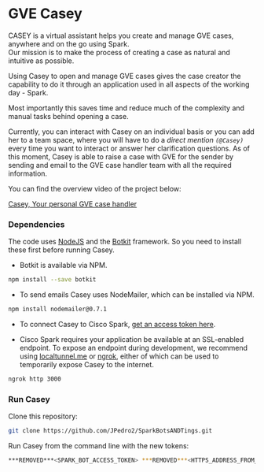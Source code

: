 # GVE Casey

CASEY is a virtual assistant helps you create and manage GVE cases, anywhere and on the go using Spark.<br/>
Our mission is to make the process of creating a case as natural and intuitive as possible.<br/>

Using Casey to open and manage GVE cases gives the case creator the capability to do it through an application 
used in all aspects of the working day - Spark. <br/>

Most importantly this saves time and reduce much of the complexity and manual tasks behind opening a case. <br/>

Currently, you can interact with Casey on an individual basis or you can add her to a team space,
where you will have to do a _direct mention `(@Casey)`_ every time you want to interact or answer her clarification
questions.
As of this moment, Casey is able to raise a case with GVE for the sender by sending and email to the GVE case handler
team with all the required information.

You can find the overview video of the project below:

[Casey, Your personal GVE case handler](https://studio.botkit.ai/)


### Dependencies
The code uses [NodeJS](https://nodejs.org/en/) and the [Botkit](https://github.com/howdyai/botkit) framework. 
So you need to install these first before running Casey. <br/>

* Botkit is available via NPM.

```bash
npm install --save botkit
```
* To send emails Casey uses NodeMailer, which can be installed via NPM. 

```bash
npm install nodemailer@0.7.1
```

* To connect Casey to Cisco Spark, [get an access token here](https://developer.ciscospark.com/add-bot.html).

* Cisco Spark requires your application be available at an SSL-enabled endpoint. To expose an endpoint during development, we recommend using [localtunnel.me](http://localtunnel.me) or [ngrok](http://ngrok.io), either of which can be used to temporarily expose Casey to the internet.

```bash
ngrok http 3000
```

### Run Casey
Clone this repository:

```bash
git clone https://github.com/JPedro2/SparkBotsANDTings.git
```

Run Casey from the command line with the new tokens:

```bash
***REMOVED***<SPARK_BOT_ACCESS_TOKEN> ***REMOVED***<HTTPS_ADDRESS_FROM_NGROK_OR_OTHER> node bot.js
```


